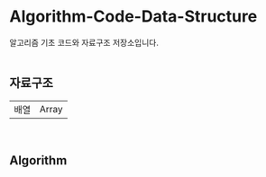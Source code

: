 # Algorithm-Code-Data-Structure
알고리즘 기초 코드와 자료구조 저장소입니다.    
</br>

## 자료구조
<table>
  <tr>
    <td>배열</td>
    <td>Array</td>
  </tr>
  </tr>
</table>
</br>

## Algorithm
